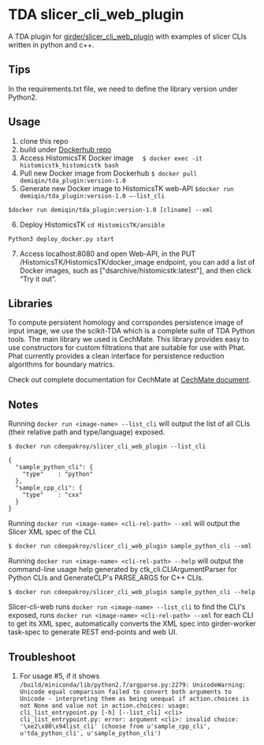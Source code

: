 # TDA slicer_cli_web_plugin
A TDA plugin for [girder/slicer_cli_web_plugin](https://github.com/cdeepakroy/slicer_cli_web_plugin)
with examples of slicer CLIs written in python and c++. 


## Tips
In the requirements.txt file,  we need to define the library version under Python2. 

## Usage
1. clone this repo 
2. build under [Dockerhub repo](https://cloud.docker.com/repository/docker/demiqin/tda_plugin)
3. Access HistomicsTK Docker image ```  $ docker exec -it histomicstk_histomicstk bash```
4. Pull new Docker image from Dockerhub ```$ docker pull demiqin/tda_plugin:version-1.0```
5. Generate new Docker image to HistomicsTK web-API
```$docker run demiqin/tda_plugin:version-1.0 —-list_cli```
```
$docker run demiqin/tda_plugin:version-1.0 [cliname] --xml 
```
6. Deploy HistomicsTK
```cd HistomicsTK/ansible```
```
Python3 deploy_docker.py start
```
7. Access localhost:8080 and open Web-API, in the PUT /HistomicsTK/HistomicsTK/docker_image endpoint, you can add a list of Docker images, such as ["dsarchive/histomicstk:latest"], and then click “Try it out”. 

## Libraries
To compute persistent homology and corrspondes persistence image of input image, we use the scikit-TDA which is a complete suite of TDA Python tools. The main library we used is CechMate. This library provides easy to use constructors for custom filtrations that are suitable for use with Phat. Phat currently provides a clean interface for persistence reduction algorithms for boundary matrics. 

Check out complete documentation for CechMate at [CechMate document](https://cechmate.scikit-tda.org/).

## Notes
Running `docker run <image-name> --list_cli` will output the list of all CLIs (their relative path and type/language) exposed.

```
$ docker run cdeepakroy/slicer_cli_web_plugin --list_cli

{
  "sample_python_cli": {
    "type"    : "python"
  },
  "sample_cpp_cli": {
    "type"    : "cxx"
  }
}
```

Running `docker run <image-name> <cli-rel-path> --xml` will output the Slicer XML spec of the CLI.

```
$ docker run cdeepakroy/slicer_cli_web_plugin sample_python_cli --xml

```

Running `docker run <image-name> <cli-rel-path> --help` will output the command-line usage help generated by ctk_cli.CLIArgumentParser for Python CLIs and GenerateCLP's PARSE_ARGS for C++ CLIs.

```
$ docker run cdeepakroy/slicer_cli_web_plugin sample_python_cli --help

```

Slicer-cli-web runs `docker run <image-name> --list_cli` to find the CLI's exposed, runs `docker run <image-name> <cli-rel-path> --xml` for each CLI to get its XML spec, automatically converts the XML spec into girder-worker task-spec to generate REST end-points and web UI.

## Troubleshoot
1. For usage #5, if it shows `/build/miniconda/lib/python2.7/argparse.py:2279: UnicodeWarning: Unicode equal comparison failed to convert both arguments to Unicode - interpreting them as being unequal
if action.choices is not None and value not in action.choices:
usage: cli_list_entrypoint.py [-h] [--list_cli] <cli>
cli_list_entrypoint.py: error: argument <cli>: invalid choice: '\xe2\x80\x94list_cli' (choose from u'sample_cpp_cli', u'tda_python_cli', u'sample_python_cli')`

